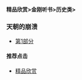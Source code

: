 #### 精品欣赏>金刚听书>历史类>

### 天朝的崩溃
- [第1部分]()



#### 推荐点击
- [精品欣赏](https://summer200.github.io/content/main)
